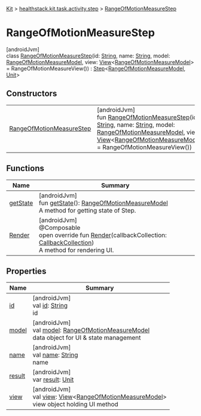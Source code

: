 
[Kit](../../../kit.html) > [healthstack.kit.task.activity.step](../index.html) > [RangeOfMotionMeasureStep](index.html)



# RangeOfMotionMeasureStep



[androidJvm]\
class [RangeOfMotionMeasureStep](index.html)(id: [String](https://kotlinlang.org/api/latest/jvm/stdlib/kotlin/-string/index.html), name: [String](https://kotlinlang.org/api/latest/jvm/stdlib/kotlin/-string/index.html), model: [RangeOfMotionMeasureModel](../../healthstack.kit.task.activity.model/-range-of-motion-measure-model/index.html), view: [View](../../healthstack.kit.task.base/-view/index.html)&lt;[RangeOfMotionMeasureModel](../../healthstack.kit.task.activity.model/-range-of-motion-measure-model/index.html)&gt; = RangeOfMotionMeasureView()) : [Step](../../healthstack.kit.task.base/-step/index.html)&lt;[RangeOfMotionMeasureModel](../../healthstack.kit.task.activity.model/-range-of-motion-measure-model/index.html), [Unit](https://kotlinlang.org/api/latest/jvm/stdlib/kotlin/-unit/index.html)&gt;



## Constructors


| | |
|---|---|
| [RangeOfMotionMeasureStep](-range-of-motion-measure-step.html) | [androidJvm]<br>fun [RangeOfMotionMeasureStep](-range-of-motion-measure-step.html)(id: [String](https://kotlinlang.org/api/latest/jvm/stdlib/kotlin/-string/index.html), name: [String](https://kotlinlang.org/api/latest/jvm/stdlib/kotlin/-string/index.html), model: [RangeOfMotionMeasureModel](../../healthstack.kit.task.activity.model/-range-of-motion-measure-model/index.html), view: [View](../../healthstack.kit.task.base/-view/index.html)&lt;[RangeOfMotionMeasureModel](../../healthstack.kit.task.activity.model/-range-of-motion-measure-model/index.html)&gt; = RangeOfMotionMeasureView()) |


## Functions


| Name | Summary |
|---|---|
| [getState](../../healthstack.kit.task.base/-step/get-state.html) | [androidJvm]<br>fun [getState](../../healthstack.kit.task.base/-step/get-state.html)(): [RangeOfMotionMeasureModel](../../healthstack.kit.task.activity.model/-range-of-motion-measure-model/index.html)<br>A method for getting state of Step. |
| [Render](-render.html) | [androidJvm]<br>@Composable<br>open override fun [Render](-render.html)(callbackCollection: [CallbackCollection](../../healthstack.kit.task.base/-callback-collection/index.html))<br>A method for rendering UI. |


## Properties


| Name | Summary |
|---|---|
| [id](../../healthstack.kit.task.base/-step/id.html) | [androidJvm]<br>val [id](../../healthstack.kit.task.base/-step/id.html): [String](https://kotlinlang.org/api/latest/jvm/stdlib/kotlin/-string/index.html)<br>id |
| [model](../../healthstack.kit.task.base/-step/model.html) | [androidJvm]<br>val [model](../../healthstack.kit.task.base/-step/model.html): [RangeOfMotionMeasureModel](../../healthstack.kit.task.activity.model/-range-of-motion-measure-model/index.html)<br>data object for UI & state management |
| [name](../../healthstack.kit.task.base/-step/name.html) | [androidJvm]<br>val [name](../../healthstack.kit.task.base/-step/name.html): [String](https://kotlinlang.org/api/latest/jvm/stdlib/kotlin/-string/index.html)<br>name |
| [result](../../healthstack.kit.task.base/-step/result.html) | [androidJvm]<br>var [result](../../healthstack.kit.task.base/-step/result.html): [Unit](https://kotlinlang.org/api/latest/jvm/stdlib/kotlin/-unit/index.html) |
| [view](../../healthstack.kit.task.base/-step/view.html) | [androidJvm]<br>val [view](../../healthstack.kit.task.base/-step/view.html): [View](../../healthstack.kit.task.base/-view/index.html)&lt;[RangeOfMotionMeasureModel](../../healthstack.kit.task.activity.model/-range-of-motion-measure-model/index.html)&gt;<br>view object holding UI method |

